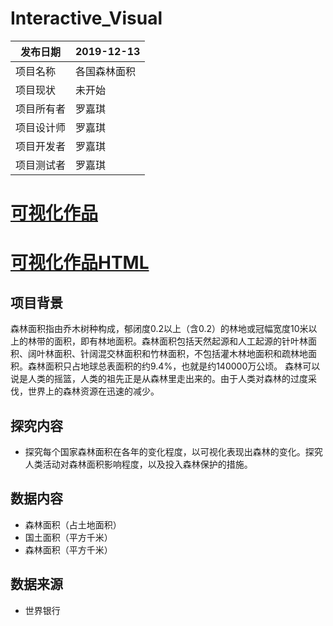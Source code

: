 # Interactive_Visual

| 发布日期   | 2019-12-13     |
| ---------- | -------------- |
| 项目名称   | 各国森林面积 |
| 项目现状   | 未开始         |
| 项目所有者 | 罗嘉琪         |
| 项目设计师 | 罗嘉琪         |
| 项目开发者 | 罗嘉琪         |
| 项目测试者 | 罗嘉琪         |
# [可视化作品](http://jk20191121.pythonanywhere.com/)
# [可视化作品HTML](http://www.295526924.com.gitee.io/interaction_design/)
## 项目背景
  森林面积指由乔木树种构成，郁闭度0.2以上（含0.2）的林地或冠幅宽度10米以上的林带的面积，即有林地面积。森林面积包括天然起源和人工起源的针叶林面积、阔叶林面积、针阔混交林面积和竹林面积，不包括灌木林地面积和疏林地面积。森林面积只占地球总表面积的约9.4%，也就是约140000万公顷。
  森林可以说是人类的摇篮，人类的祖先正是从森林里走出来的。由于人类对森林的过度采伐，世界上的森林资源在迅速的减少。
## 探究内容
- 探究每个国家森林面积在各年的变化程度，以可视化表现出森林的变化。探究人类活动对森林面积影响程度，以及投入森林保护的措施。
## 数据内容
- 森林面积（占土地面积）
- 国土面积（平方千米）
- 森林面积（平方千米）
## 数据来源
- 世界银行

